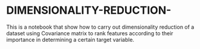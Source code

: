 # DIMENSIONALITY-REDUCTION-
This is a notebook that show how to carry out dimensionality reduction of a dataset using Covariance matrix to rank features according to their importance in determining a certain target variable.
